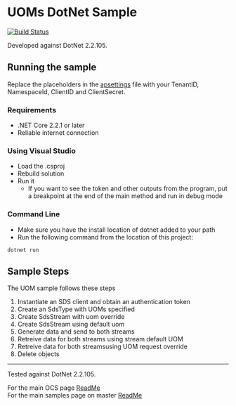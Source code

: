 # UOMs DotNet Sample

[![Build Status](https://dev.azure.com/osieng/engineering/_apis/build/status/product-readiness/OCS/UOM_DotNet?branchName=master)](https://dev.azure.com/osieng/engineering/_build/latest?definitionId=928&branchName=master)

Developed against DotNet 2.2.105.

## Running the sample

Replace the placeholders in the [apsettings](./apsettings.json) file with your TenantID, NamespaceId, ClientID and ClientSecret.

### Requirements

- .NET Core 2.2.1 or later
- Reliable internet connection

### Using Visual Studio

- Load the .csproj
- Rebuild solution
- Run it
  - If you want to see the token and other outputs from the program, put a breakpoint at the end of the main method and run in debug mode

### Command Line

- Make sure you have the install location of dotnet added to your path
- Run the following command from the location of this project:

```shell
dotnet run
```

## Sample Steps

The UOM sample follows these steps

1.  Instantiate an SDS client and obtain an authentication token
1.  Create an SdsType with UOMs specified
1.  Create SdsStream with uom override
1.  Create SdsStream using default uom
1.  Generate data and send to both streams
1.  Retreive data for both streams using stream default UOM
1.  Retreive data for both streamsusing UOM request override
1.  Delete objects

---

Tested against DotNet 2.2.105.

For the main OCS page [ReadMe](https://github.com/osisoft/OSI-Samples-OCS)  
For the main samples page on master [ReadMe](https://github.com/osisoft/OSI-Samples)
